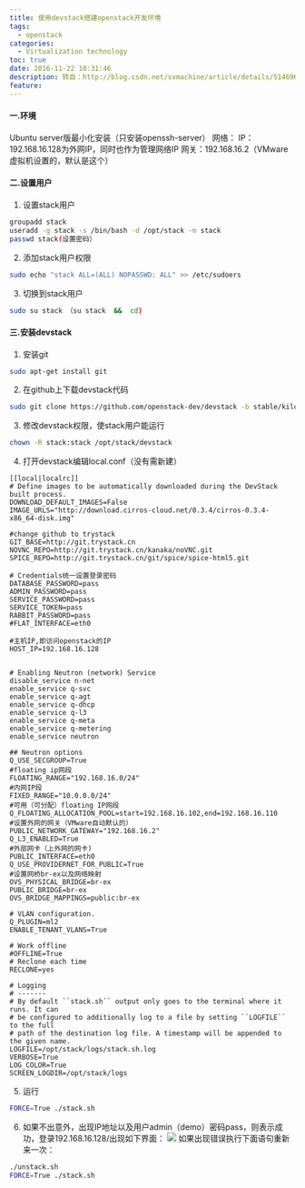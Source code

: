 ```yaml
---
title: 使用devstack搭建openstack开发环境
tags:
  - openstack
categories:
  - Virtualization technology
toc: true
date: 2016-11-22 10:31:46
description: 转自：http://blog.csdn.net/svmachine/article/details/51469662
feature:
---
```


#### 一.环境

Ubuntu server版最小化安装（只安装openssh-server）
网络： 
IP：192.168.16.128为外网IP，同时也作为管理网络IP 
网关：192.168.16.2（VMware虚拟机设置的，默认是这个）

#### 二.设置用户

1. 设置stack用户
``` bash
groupadd stack 
useradd -g stack -s /bin/bash -d /opt/stack -m stack 
passwd stack(设置密码）
```

2. 添加stack用户权限
``` bash
sudo echo "stack ALL=(ALL) NOPASSWD: ALL" >> /etc/sudoers 
```

3. 切换到stack用户
``` bash
sudo su stack （su stack  &&  cd)
```
<!-- more -->
#### 三.安装devstack

1. 安装git
``` bash
sudo apt-get install git
```

2. 在github上下载devstack代码
``` bash
sudo git clone https://github.com/openstack-dev/devstack -b stable/kilo 
```

3. 修改devstack权限，使stack用户能运行
``` bash
chown -R stack:stack /opt/stack/devstack
```

4. 打开devstack编辑local.conf（没有需新建）
```
[[local|localrc]]
# Define images to be automatically downloaded during the DevStack built process.
DOWNLOAD_DEFAULT_IMAGES=False
IMAGE_URLS="http://download.cirros-cloud.net/0.3.4/cirros-0.3.4-x86_64-disk.img"

#change github to trystack
GIT_BASE=http://git.trystack.cn
NOVNC_REPO=http://git.trystack.cn/kanaka/noVNC.git
SPICE_REPO=http://git.trystack.cn/git/spice/spice-html5.git

# Credentials统一设置登录密码
DATABASE_PASSWORD=pass
ADMIN_PASSWORD=pass
SERVICE_PASSWORD=pass
SERVICE_TOKEN=pass
RABBIT_PASSWORD=pass
#FLAT_INTERFACE=eth0

#主机IP,即访问openstack的IP
HOST_IP=192.168.16.128


# Enabling Neutron (network) Service
disable_service n-net
enable_service q-svc
enable_service q-agt
enable_service q-dhcp
enable_service q-l3
enable_service q-meta
enable_service q-metering
enable_service neutron

## Neutron options
Q_USE_SECGROUP=True
#floating ip网段
FLOATING_RANGE="192.168.16.0/24"  
#内网IP段
FIXED_RANGE="10.0.0.0/24"
#可用（可分配）floating IP网段
Q_FLOATING_ALLOCATION_POOL=start=192.168.16.102,end=192.168.16.110
#设置外网的网关（VMware自动默认的）
PUBLIC_NETWORK_GATEWAY="192.168.16.2"
Q_L3_ENABLED=True
#外部网卡（上外网的网卡)
PUBLIC_INTERFACE=eth0
Q_USE_PROVIDERNET_FOR_PUBLIC=True
#设置网桥br-ex以及网络映射
OVS_PHYSICAL_BRIDGE=br-ex
PUBLIC_BRIDGE=br-ex
OVS_BRIDGE_MAPPINGS=public:br-ex

# VLAN configuration.
Q_PLUGIN=ml2
ENABLE_TENANT_VLANS=True

# Work offline
#OFFLINE=True
# Reclone each time
RECLONE=yes

# Logging
# -------
# By default ``stack.sh`` output only goes to the terminal where it runs. It can
# be configured to additionally log to a file by setting ``LOGFILE`` to the full
# path of the destination log file. A timestamp will be appended to the given name.
LOGFILE=/opt/stack/logs/stack.sh.log
VERBOSE=True
LOG_COLOR=True
SCREEN_LOGDIR=/opt/stack/logs
```

5. 运行
``` bash
FORCE=True ./stack.sh
```

6. 如果不出意外，出现IP地址以及用户admin（demo）密码pass，则表示成功，登录192.168.16.128/出现如下界面： 
![](http://img.blog.csdn.net/20160521130153692)
如果出现错误执行下面语句重新来一次：
``` bash
./unstack.sh
FORCE=True ./stack.sh
```